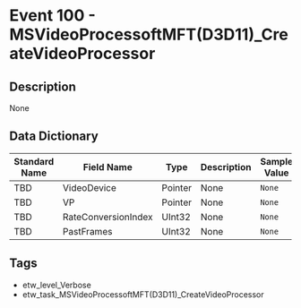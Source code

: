# Event 100 - MSVideoProcessoftMFT(D3D11)_CreateVideoProcessor

## Description
None

## Data Dictionary
|Standard Name|Field Name|Type|Description|Sample Value|
|---|---|---|---|---|
|TBD|VideoDevice|Pointer|None|`None`|
|TBD|VP|Pointer|None|`None`|
|TBD|RateConversionIndex|UInt32|None|`None`|
|TBD|PastFrames|UInt32|None|`None`|

## Tags
* etw_level_Verbose
* etw_task_MSVideoProcessoftMFT(D3D11)_CreateVideoProcessor